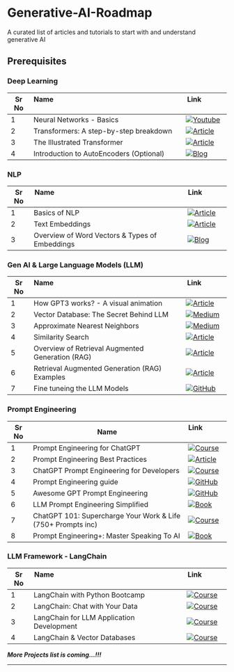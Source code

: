 # Generative-AI-Roadmap
A curated list of articles and tutorials to start with and understand generative AI

## Prerequisites

### Deep Learning

| Sr No | Name &nbsp; &nbsp; &nbsp; &nbsp; &nbsp; &nbsp; &nbsp; &nbsp; &nbsp; &nbsp; &nbsp; &nbsp; &nbsp; &nbsp; &nbsp; &nbsp; &nbsp; &nbsp; &nbsp; &nbsp; &nbsp; &nbsp; &nbsp; &nbsp; &nbsp; &nbsp; &nbsp; &nbsp; &nbsp; &nbsp; &nbsp; &nbsp;&nbsp; &nbsp; &nbsp; &nbsp; &nbsp;&nbsp; &nbsp; &nbsp;&nbsp; &nbsp; &nbsp;&nbsp; &nbsp; &nbsp;&nbsp; &nbsp; &nbsp; | Link   &nbsp; &nbsp; &nbsp; &nbsp;&nbsp; &nbsp; &nbsp; &nbsp;                                        |
| ----- | ----------------------------------------------- | -------------------------------------------- |
| 1     | Neural Networks - Basics                        | [![Youtube](https://img.shields.io/badge/Youtube-Video-red)](https://www.3blue1brown.com/topics/neural-networks) |
| 2     | Transformers: A step-by-step breakdown          | [![Article](https://img.shields.io/badge/Article-link-blue)](https://builtin.com/artificial-intelligence/transformer-neural-network) |
| 3     | The Illustrated Transformer                     | [![Article](https://img.shields.io/badge/Article-link-blue)](https://jalammar.github.io/illustrated-transformer) |
| 4     | Introduction to AutoEncoders (Optional)         | [![Blog](https://img.shields.io/badge/Blog-link-blue)](https://pyimagesearch.com/2023/07/10/introduction-to-autoencoders/) |

### NLP

| Sr No | Name &nbsp; &nbsp; &nbsp; &nbsp; &nbsp; &nbsp; &nbsp; &nbsp; &nbsp; &nbsp; &nbsp; &nbsp; &nbsp; &nbsp; &nbsp; &nbsp; &nbsp; &nbsp; &nbsp; &nbsp; &nbsp; &nbsp; &nbsp; &nbsp; &nbsp; &nbsp; &nbsp; &nbsp; &nbsp; &nbsp; &nbsp; &nbsp;&nbsp; &nbsp; &nbsp; &nbsp; &nbsp;&nbsp; &nbsp; &nbsp;&nbsp; &nbsp; &nbsp;&nbsp; &nbsp; &nbsp;&nbsp; &nbsp; &nbsp; | Link   &nbsp; &nbsp; &nbsp; &nbsp;&nbsp; &nbsp; &nbsp; &nbsp;                                        |
| ----- | ----------------------------------------------- | -------------------------------------------- |
| 1     | Basics of NLP                                   | [![Article](https://img.shields.io/badge/Article-link-blue)](https://www.analyticsvidhya.com/blog/2022/01/nlp-tutorials-part-i-from-basics-to-advance) |
| 2     | Text Embeddings                                 | [![Article](https://img.shields.io/badge/Article-link-blue)](https://docs.cohere.com/docs/text-embeddings) |
| 3     | Overview of Word Vectors & Types of Embeddings  | [![Blog](https://img.shields.io/badge/Blog-link-blue)](https://aman.ai/primers/ai/word-vectors/) |

### Gen AI & Large Language Models (LLM)

| Sr No | Name &nbsp; &nbsp; &nbsp; &nbsp; &nbsp; &nbsp; &nbsp; &nbsp; &nbsp; &nbsp; &nbsp; &nbsp; &nbsp; &nbsp; &nbsp; &nbsp; &nbsp; &nbsp; &nbsp; &nbsp; &nbsp; &nbsp; &nbsp; &nbsp; &nbsp; &nbsp; &nbsp; &nbsp; &nbsp; &nbsp; &nbsp; &nbsp;&nbsp; &nbsp; &nbsp; &nbsp; &nbsp;&nbsp; &nbsp; &nbsp;&nbsp; &nbsp; &nbsp;&nbsp; &nbsp; &nbsp;&nbsp; &nbsp; &nbsp; | Link   &nbsp; &nbsp; &nbsp; &nbsp;&nbsp; &nbsp; &nbsp; &nbsp;                                        |
| ----- | ----------------------------------------------- | -------------------------------------------- |
| 1     | How GPT3 works? - A visual animation            | [![Article](https://img.shields.io/badge/Article-link-blue)](https://jalammar.github.io/how-gpt3-works-visualizations-animations/) |
| 2     | Vector Database: The Secret Behind LLM          | [![Medium](https://img.shields.io/badge/Medium-12100E?style=for-the-badge&logo=medium&logoColor=white)](https://levelup.gitconnected.com/vector-database-the-secret-behind-large-language-models-capabilities-7d4f6b714d16) |
| 3     | Approximate Nearest Neighbors                   | [![Medium](https://img.shields.io/badge/Medium-12100E?style=for-the-badge&logo=medium&logoColor=white)](https://towardsdatascience.com/comprehensive-guide-to-approximate-nearest-neighbors-algorithms-8b94f057d6b6) |
| 4     | Similarity Search                               | [![Article](https://img.shields.io/badge/Article-link-blue)](https://qdrant.tech/documentation/concepts/search) |
| 5     | Overview of Retrieval Augmented Generation (RAG)| [![Article](https://img.shields.io/badge/Article-link-blue)](https://www.pinecone.io/learn/retrieval-augmented-generation/) |
| 6     | Retrieval Augmented Generation (RAG) Examples   | [![Article](https://img.shields.io/badge/Article-link-blue)](https://vitalflux.com/retrieval-augmented-generation-rag-llm-examples/) |
| 7     | Fine tuneing the LLM Models                     | [![GitHub](https://img.shields.io/badge/GitHub-repo-green)](https://github.com/ashishpatel26/LLM-Finetuning) |


### Prompt Engineering

| Sr No | Name                                            | Link &nbsp; &nbsp; &nbsp; &nbsp;&nbsp; &nbsp; &nbsp; &nbsp;                                         |
| ----- | ----------------------------------------------- | -------------------------------------------- |
| 1     | Prompt Engineering for ChatGPT                  | [![Course](https://img.shields.io/badge/Course-link-blue)](https://www.coursera.org/learn/prompt-engineering) |
| 2     | Prompt Engineering Best Practices               | [![Article](https://img.shields.io/badge/Article-link-blue)](https://www.kaggle.com/code/youssef19/prompt-engineering-best-practices) |
| 3     | ChatGPT Prompt Engineering for Developers       | [![Course](https://img.shields.io/badge/Course-link-blue)](https://www.deeplearning.ai/short-courses/chatgpt-prompt-engineering-for-developers/) |
| 4     | Prompt Engineering guide                        | [![GitHub](https://img.shields.io/badge/GitHub-repo-green)](https://github.com/dair-ai/Prompt-Engineering-Guide) |
| 5     | Awesome GPT Prompt Engineering                  | [![GitHub](https://img.shields.io/badge/GitHub-repo-green)](https://github.com/snwfdhmp/awesome-gpt-prompt-engineering) |
| 6     | LLM Prompt Engineering Simplified               | [![Book](https://img.shields.io/badge/Book-link-purple)](https://github.com/snwfdhmp/awesome-gpt-prompt-engineering) |
| 7     | ChatGPT 101: Supercharge Your Work & Life (750+ Prompts inc)  | [![Course](https://img.shields.io/badge/Course-link-blue)](https://www.udemy.com/course/chatgpt-101-supercharge-your-work-life-500-prompts-inc/) |
| 8     | Prompt Engineering+: Master Speaking To AI               | [![Book](https://img.shields.io/badge/Book-link-purple)](https://github.com/snwfdhmp/awesome-gpt-prompt-engineering) |


### LLM Framework - LangChain

| Sr No | Name &nbsp; &nbsp; &nbsp; &nbsp; &nbsp; &nbsp; &nbsp; &nbsp; &nbsp; &nbsp; &nbsp; &nbsp; &nbsp; &nbsp; &nbsp; &nbsp; &nbsp; &nbsp; &nbsp; &nbsp; &nbsp; &nbsp; &nbsp; &nbsp; &nbsp; &nbsp; &nbsp; &nbsp; &nbsp; &nbsp; &nbsp; &nbsp;&nbsp; &nbsp; &nbsp; &nbsp; &nbsp;&nbsp; &nbsp; &nbsp;&nbsp; &nbsp; &nbsp;&nbsp; &nbsp; &nbsp;&nbsp; &nbsp; &nbsp; | Link   &nbsp; &nbsp; &nbsp; &nbsp;&nbsp; &nbsp; &nbsp; &nbsp;                                        |
| ----- | ----------------------------------------------- | -------------------------------------------- |
| 1     | LangChain with Python Bootcamp                  | [![Course](https://img.shields.io/badge/Course-link-blue)](https://www.udemy.com/course/langchain-with-python-bootcamp/) |
| 2     | LangChain: Chat with Your Data                  | [![Course](https://img.shields.io/badge/Course-link-blue)](https://www.deeplearning.ai/short-courses/langchain-chat-with-your-data/) |
| 3     | LangChain for LLM Application Development       | [![Course](https://img.shields.io/badge/Course-link-blue)](https://www.deeplearning.ai/short-courses/langchain-for-llm-application-development/) |
| 4     | LangChain & Vector Databases                    | [![Course](https://img.shields.io/badge/Course-link-blue)](https://learn.activeloop.ai/courses/langchain?utm_source=LinkedIn&utm_medium=social&utm_campaign=student-social-share) |

***More Projects list is coming...!!!***

---

